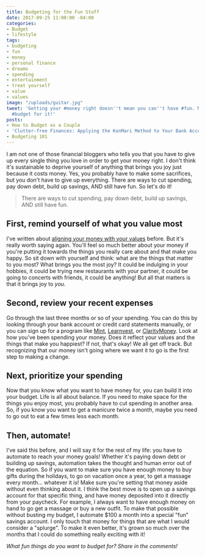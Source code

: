 ```yaml
---
title: Budgeting for the Fun Stuff
date: 2017-09-25 11:00:00 -04:00
categories:
- Budget
- lifestyle
tags:
- budgeting
- fun
- money
- personal finance
- dreams
- spending
- entertainment
- treat yourself
- value
- values
image: "/uploads/guitar.jpg"
tweet: 'Getting your #money right doesn''t mean you can''t have #fun. Make sure you
  #budget for it!'
posts:
- How to Budget as a Couple
- 'Clutter-free Finances: Applying the KonMari Method to Your Bank Account'
- Budgeting 101
---
```


I am not one of those financial bloggers who tells you that you have to give up every single thing you love in order to get your money right. I don't think it's sustainable to deprive yourself of anything that brings you joy just because it costs money. Yes, you probably have to make some sacrifices, but you don't have to give up everything. There are ways to cut spending, pay down debt, build up savings, AND still have fun. So let's do it!

> There are ways to cut spending, pay down debt, build up savings, AND still have fun.

## First, remind yourself of what you value most

I've written about [aligning your money with your values](https://www.maggiegermano.com/blog/do-your-habits-and-values-align/) before. But it's really worth saying again. You'll feel so much better about your money if you're putting it towards the things you really care about and that make you happy. So sit down with yourself and think: what are the things that matter to you most? What brings you the most joy? It could be indulging in your hobbies, it could be trying new restaurants with your partner, it could be going to concerts with friends, it could be anything! But all that matters is that it brings joy to *you*.

## Second, review your recent expenses

Go through the last three months or so of your spending. You can do this by looking through your bank account or credit card statements manually, or you can sign up for a program like [Mint](http://www.mint.com), [Learnvest](http://www.learnvest.com), or [ClarityMoney](https://claritymoney.com/). Look at how you've been spending your money. Does it reflect your values and the things that make you happiest? If not, that's okay! We all get off track. But recognizing that our money isn't going where we want it to go is the first step to making a change. 

## Next, prioritize your spending

Now that you know what you want to have money for, you can build it into your budget. Life is all about balance. If you need to make space for the things you enjoy most, you probably have to cut spending in another area. So, if you know you want to get a manicure twice a month, maybe you need to go out to eat a few times less each month. 

## Then, automate!

I've said this before, and I will say it for the rest of my life: you have to automate to reach your money goals! Whether it's paying down debt or building up savings, automation takes the thought and human error out of the equation. So if you want to make sure you have enough money to buy gifts during the holidays, to go on vacation once a year, to get a massage every month... whatever it is! Make sure you're setting that money aside without even thinking about it. I think the best move is to open up a savings account for that specific thing, and have money deposited into it directly from your paycheck. For example, I always want to have enough money on hand to go get a massage or buy a new outfit. To make that possible without busting my budget, I automate $100 a month into a special "fun" savings account. I only touch that money for things that are what I would consider a "splurge". To make it even better, it's grown so much over the months that I could do something really exciting with it!

*What fun things do you want to budget for? Share in the comments!*